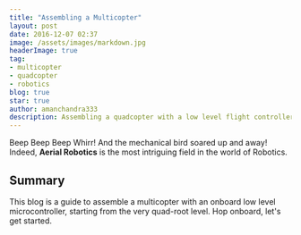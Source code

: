 ```yaml
---
title: "Assembling a Multicopter"
layout: post
date: 2016-12-07 02:37
image: /assets/images/markdown.jpg
headerImage: true
tag:
- multicopter
- quadcopter
- robotics
blog: true
star: true
author: amanchandra333
description: Assembling a quadcopter with a low level flight controller
---
```

Beep Beep Beep Whirr! And the mechanical bird soared up and away! Indeed, **Aerial Robotics** is the most intriguing field in the world of Robotics.

## Summary
This blog is a guide to assemble a multicopter with an onboard low level microcontroller, starting from the very quad-root level.
Hop onboard, let's get started.

